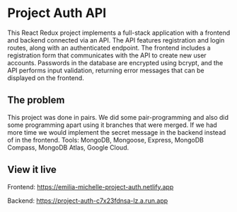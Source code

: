 # Project Auth API

This React Redux project implements a full-stack application with a frontend and backend connected via an API. The API features registration and login routes, along with an authenticated endpoint. The frontend includes a registration form that communicates with the API to create new user accounts. Passwords in the database are encrypted using bcrypt, and the API performs input validation, returning error messages that can be displayed on the frontend.

## The problem

This project was done in pairs. We did some pair-programming and also did some programming apart using it branches that were merged. If we had more time we would implement the secret message in the backend instead of in the frontend. 
Tools: MongoDB, Mongoose, Express, MongoDB Compass, MongoDB Atlas, Google Cloud.

## View it live
Frontend: 
https://emilia-michelle-project-auth.netlify.app


Backend: 
https://project-auth-c7x23fdnsa-lz.a.run.app
